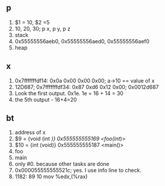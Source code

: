 ## p

1. $1 = 10, $2 =5
2. 10, 20, 30; p x, p y, p z
3. stack
4. 0x55555556aeb0, 0x55555556aed0, 0x55555556aef0
5. heap



## x

1. 0x7fffffffdf14: 0x0a    0x00    0x00    0x00; a->10 == value of x
2. 12D687; 0x7fffffffdf34: 0x87    0xd6    0x12    0x00; 0x0012d687
3. Look the first output. 0x1e. 1e = 16 + 14 = 30
4. the 5th output - 16+4=20



## bt

1. address of x
2. $9 = {void (int *)} 0x555555555169 <foo(int*)>
3. $10 = {int (void)} 0x555555555187 <main()>
4. foo
5. main
6. only #0. because other tasks are done
7. 0x000055555555521c; yes. I use info line to check.
8. 1182:       89 10                   mov    %edx,(%rax)
